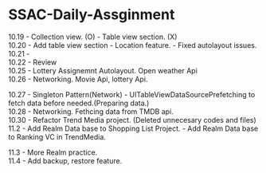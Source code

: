 # SSAC-Daily-Assginment

10.19 - Collection view.      (O)
      - Table view section.   (X)
      <br />
10.20  - Add table view section
       - Location feature.
       - Fixed autolayout issues.
10.21 - 
      <br />
10.22 - Review
      <br />
10.25 - Lottery Assignemnt Autolayout. Open weather Api
      <br />
10.26 - Networking. Movie Api, lottery Api.
      <br />

10.27 - Singleton Pattern(Network)
      - UITableViewDataSourcePrefetching to fetch data before needed.(Preparing data.)
       <br />
10.28
      - Networking. Fethcing data from TMDB api. 
       <br />
10.30
      - Refactor Trend Media project. (Deleted unnecesary codes and files)
       <br />
11.2
      - Add Realm Data base to Shopping List Project.
      - Add Realm Data base to Ranking VC in TrendMedia.
             <br />
      
11.3 
      - More Realm practice. 
       <br />
11.4
      - Add backup, restore feature.
